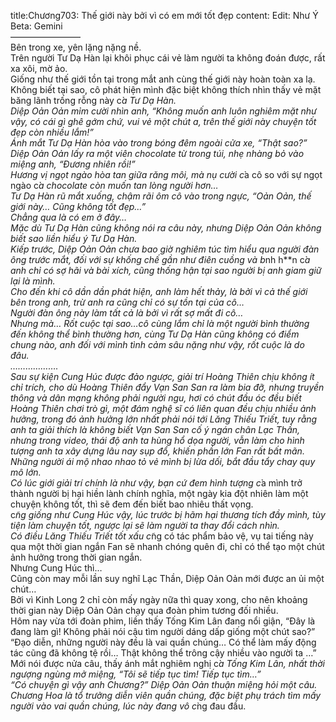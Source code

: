 title:Chương703: Thế giới này bởi vì có em mới tốt đẹp
content:
Edit: Như Ý<br>Beta: Gemini<br>————————<br>Bên trong xe, yên lặng nặng nề.<br>Trên người Tư Dạ Hàn lại khôi phục cái vẻ làm người ta không đoán được, rất xa xôi, mờ ảo.<br>Giống như thế giới tồn tại trong mắt anh cùng thế giới này hoàn toàn xa lạ.<br>Không biết tại sao, cô phát hiện mình đặc biệt không thích nhìn thấy vẻ mặt băng lãnh trống rỗng này c*̉a Tư Dạ Hàn.<br>Diệp Oản Oản mỉm cười nhìn anh, “Không muốn anh luôn nghiêm mặt như vậy, có cái gì ghê gớm chứ, vui vẻ một chút a, trên thế giới này chuyện tốt đẹp còn nhiều lắm!”<br>Ánh mắt Tư Dạ Hàn hòa vào trong bóng đêm ngoài cửa xe, “Thật sao?”<br>Diệp Oản Oản lấy ra một viên chocolate từ trong túi, nhẹ nhàng bỏ vào miệng anh, “Đương nhiên rồi!”<br>Hương vị ngọt ngào hòa tan giữa răng môi, mà nụ cười c*̉a cô so với sự ngọt ngào c*̉a chocolate còn muốn tan lòng người hơn…<br>Tư Dạ Hàn rũ mắt xuống, chậm rãi ôm cô vào trong ngực, “Oản Oản, thế giới này… Cũng không tốt đẹp…”<br>Chẳng qua là có em ở đây…<br>Mặc dù Tư Dạ Hàn cũng không nói ra câu này, nhưng Diệp Oản Oản không biết sao liền hiểu ý Tư Dạ Hàn.<br>Kiếp trước, Diệp Oản Oản chưa bao giờ nghiêm túc tìm hiểu qua người đàn ông trước mắt, đối với sự khống chế gần như điên cuồng và b*nh h**n c*̉a anh chỉ có sợ hãi và bài xích, cũng thống hận tại sao người bị anh giam giữ lại là mình.<br>Cho đến khi cô dần dần phát hiện, anh làm hết thảy, là bởi vì cả thế giới bên trong anh, trừ anh ra cũng chỉ có sự tồn tại của cô…<br>Người đàn ông này làm tất cả là bởi vì rất sợ mất đi cô…<br>Nhưng mà… Rốt cuộc tại sao…cô cùng lắm chỉ là một người bình thường đến không thể bình thường hơn, cùng Tư Dạ Hàn cũng không có điểm chung nào, anh đối với mình tình cảm sâu nặng như vậy, rốt cuộc là do đâu.<br>……………….<br>Sau sự kiện Cung Húc được đảo ngược, giải trí Hoàng Thiên chịu không ít chỉ trích, cho dù Hoàng Thiên đẩy Vạn San San ra làm bia đỡ, nhưng truyền thông và dân mạng không phải người ngu, hơi có chút đầu óc đều biết Hoàng Thiên chơi trò gì, một đám nghệ sĩ có liên quan đều chịu nhiều ảnh hưởng, trong đó ảnh hưởng lớn nhất phải nói tới Lăng Thiếu Triết, tuy rằng anh ta giải thích là không biết Vạn San San cố ý ngán chân Lạc Thần, nhưng trong video, thái độ anh ta hùng hổ dọa người, vẫn làm cho hình tượng anh ta xây dựng lâu nay sụp đổ, khiến phần lớn Fan rất bất mãn.<br>Những người ái mộ nhao nhao tỏ vẻ mình bị lừa dối, bắt đầu tẩy chay quy mô lớn.<br>Có lúc giới giải trí chính là như vậy, bạn cứ đem hình tượng c*̉a mình trở thành người bị hại hiền lành chính nghĩa, một ngày kia đột nhiên làm một chuyện không tốt, thì sẽ đem đến biết bao nhiêu thất vọng.<br>c*̃ng giống như Cung Húc vậy, lúc trước bị hãm hại thương tích đầy mình, tùy tiện làm chuyện tốt, ngược lại sẽ làm người ta thay đổi cách nhìn.<br>Có điều Lăng Thiếu Triết tốt xấu c*̃ng có tác phẩm bảo vệ, vụ tai tiếng này qua một thời gian ngắn Fan sẽ nhanh chóng quên đi, chỉ có thể tạo một chút ảnh hưởng trong thời gian ngắn.<br>Nhưng Cung Húc thì…<br>Cũng còn may mỗi lần suy nghĩ Lạc Thần, Diệp Oản Oản mới được an ủi một chút…<br>Bởi vì Kinh Long 2 chỉ còn mấy ngày nữa thì quay xong, cho nên khoảng thời gian này Diệp Oản Oản chạy qua đoàn phim tương đối nhiều.<br>Hôm nay vừa tới đoàn phim, liền thấy Tống Kim Lân đang nổi giận, “Đây là đang làm gì! Không phải nói cậu tìm người dáng dấp giống một chút sao?”<br>“Đạo diễn, những người này đều là vai quần chúng… Có thể làm mấy động tác cũng đã không tệ rồi… Thật không thể trông cậy nhiều vào người ta …”<br>Mới nói được nửa câu, thấy ánh mắt nghiêm nghị c*̉a Tống Kim Lân, nhất thời ngượng ngùng mở miệng, “Tôi sẽ tiếp tục tìm! Tiếp tục tìm…”<br>“Có chuyện gì vậy anh Chương?” Diệp Oản Oản thuận miệng hỏi một câu.<br>Chương Hoa là tổ trưởng diễn viên quần chúng, đặc biệt phụ trách tìm mấy người vào vai quần chúng, lúc này đang vô c*̀ng đau đầu.